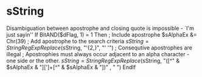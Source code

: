 # sString
Disambiguation between apostrophe and closing quote is impossible - `I'm just sayin''     If BitAND($dFlag, 1) = 1 Then ; Include apostrophe         $sAlphaEx &amp;= Chr(39) ; Add apostrophe to the search criteria         $sString = StringRegExpReplace($sString, "'{2,}", "' '") ; Consequtive apostrophes are illegal         ; Apostrophies must always occur adjacent to an alpha character - one side or the other.         $sString = StringRegExpReplace($sString, "([^" &amp; $sAlphaEx &amp; "][']+[^" &amp; $sAlphaEx &amp; "])" , " ")     EndIf
